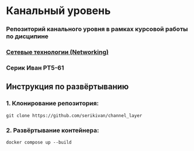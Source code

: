 # Канальный уровень 
### Репозиторий канального уровня в рамках курсовой работы по дисципине
### [Сетевые технологии (Networking)](https://github.com/iu5git/Networking/tree/main)
### Серик Иван РТ5-61
## Инструкция по развёртыванию
### 1. Клонирование репозитория: 
```git clone https://github.com/serikivan/channel_layer```
### 2. Развёртывание контейнера:
```docker compose up --build```
